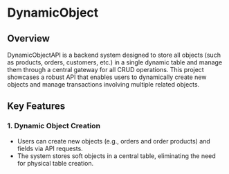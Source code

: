 # DynamicObject

## Overview

DynamicObjectAPI is a backend system designed to store all objects (such as products, orders, customers, etc.) in a single dynamic table and manage them through a central gateway for all CRUD operations. This project showcases a robust API that enables users to dynamically create new objects and manage transactions involving multiple related objects.

## Key Features 

### 1. Dynamic Object Creation
- Users can create new objects (e.g., orders and order products) and fields via API requests.
- The system stores soft objects in a central table, eliminating the need for physical table creation.
